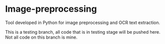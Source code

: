 # Image-preprocessing
Tool developed in Python for image preprocessing and OCR text extraction.


This is a testing branch, all code that is in testing stage will be pushed here.
Not all code on this branch is mine.
